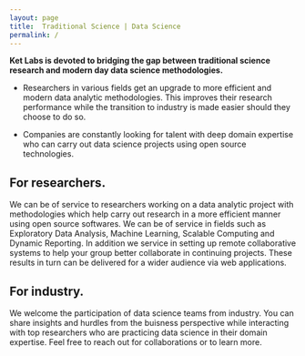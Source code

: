 ```yaml
---
layout: page
title:  Traditional Science | Data Science 
permalink: /
---    
```


__Ket Labs is devoted to bridging the gap between traditional science research and modern day data science methodologies.__ 


 * Researchers in various fields get an upgrade to more efficient and modern data analytic methodologies. This improves their research performance while the transition to industry is made easier should they choose to do so.   

 * Companies are constantly looking for talent with deep domain expertise who can carry out data science projects using open source technologies.    
 

## For researchers. 

We can be of service to researchers working on a data analytic project with methodologies which help carry out research in a more efficient manner using open source softwares. We can be of service in fields such as Exploratory Data Analysis, Machine Learning, Scalable Computing and Dynamic Reporting. In addition we service in setting up remote collaborative systems to help your group better collaborate in continuing projects. These results in turn can be delivered for a wider audience via web applications.         


## For industry.       

We welcome the participation of data science teams from industry. You can share insights and hurdles from the buisness perspective while interacting with top researchers who are practicing data science in their domain expertise. Feel free to reach out for collaborations or to learn more.       
   
